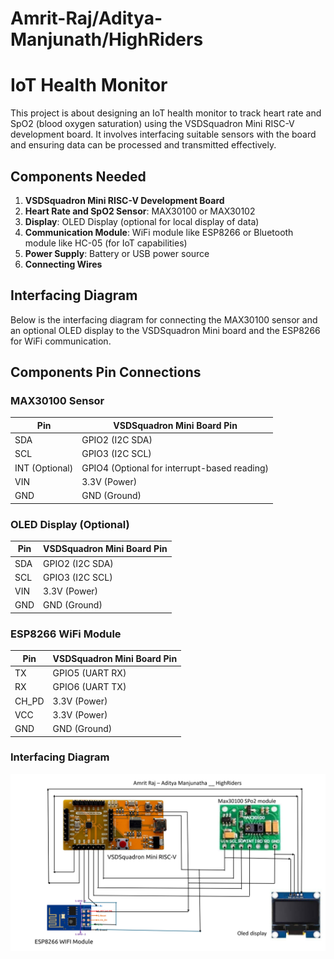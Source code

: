 # Amrit-Raj/Aditya-Manjunath/HighRiders


# IoT Health Monitor

This project is about designing an IoT health monitor to track heart rate and SpO2 (blood oxygen saturation) using the VSDSquadron Mini RISC-V development board. It involves interfacing suitable sensors with the board and ensuring data can be processed and transmitted effectively.

## Components Needed
1. **VSDSquadron Mini RISC-V Development Board**
2. **Heart Rate and SpO2 Sensor**: MAX30100 or MAX30102
3. **Display**: OLED Display (optional for local display of data)
4. **Communication Module**: WiFi module like ESP8266 or Bluetooth module like HC-05 (for IoT capabilities)
5. **Power Supply**: Battery or USB power source
6. **Connecting Wires**

## Interfacing Diagram

Below is the interfacing diagram for connecting the MAX30100 sensor and an optional OLED display to the VSDSquadron Mini board and the ESP8266 for WiFi communication.

## Components Pin Connections

### MAX30100 Sensor

| Pin           | VSDSquadron Mini Board Pin        |
|---------------|-----------------------------------|
| SDA           | GPIO2 (I2C SDA)                   |
| SCL           | GPIO3 (I2C SCL)                   |
| INT (Optional)| GPIO4 (Optional for interrupt-based reading) |
| VIN           | 3.3V (Power)                      |
| GND           | GND (Ground)                      |

### OLED Display (Optional)

| Pin           | VSDSquadron Mini Board Pin        |
|---------------|-----------------------------------|
| SDA           | GPIO2 (I2C SDA)                   |
| SCL           | GPIO3 (I2C SCL)                   |
| VIN           | 3.3V (Power)                      |
| GND           | GND (Ground)                      |

### ESP8266 WiFi Module

| Pin           | VSDSquadron Mini Board Pin        |
|---------------|-----------------------------------|
| TX            | GPIO5 (UART RX)                   |
| RX            | GPIO6 (UART TX)                   |
| CH_PD         | 3.3V (Power)                      |
| VCC           | 3.3V (Power)                      |
| GND           | GND (Ground)                      |


### Interfacing Diagram
![](circuit_diagram.jpg)
